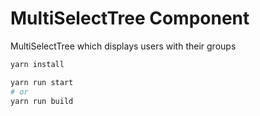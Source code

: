 # MultiSelectTree Component

MultiSelectTree which displays users with their groups

```bash
yarn install

yarn run start
# or
yarn run build
```
